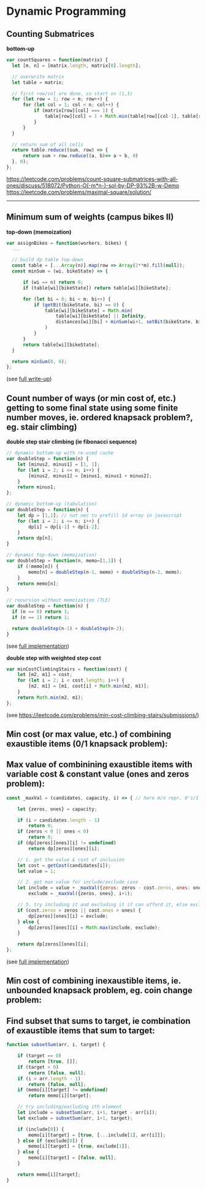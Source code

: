 # Dynamic Programming

## Counting Submatrices

**bottom-up**

```js
var countSquares = function(matrix) {
  let [m, n] = [matrix.length, matrix[0].length];

  // overwrite matrix
  let table = matrix;

  // first row/col are done, so start on (1,1)
  for (let row = 1; row < m; row++) {
      for (let col = 1; col < n; col++) {
          if (matrix[row][col] === 1) {
              table[row][col] = 1 + Math.min(table[row][col-1], table[row-1][col], table[row-1][col-1]);
          }
      }
  }

  // return sum of all cells
  return table.reduce((sum, row) => {
      return sum + row.reduce((a, b)=> a + b, 0)
  }, 0);
};
```

https://leetcode.com/problems/count-square-submatrices-with-all-ones/discuss/518072/Python-O(-m*n-)-sol-by-DP-93%2B-w-Demo
https://leetcode.com/problems/maximal-square/solution/

---
## Minimum sum of weights (campus bikes II)

**top-down (memoization)**

```js
var assignBikes = function(workers, bikes) {
  ...

  // build dp table top-down
  const table = [...Array(n)].map(row => Array(2**m).fill(null));
  const minSum = (wi, bikeState) => {

      if (wi == n) return 0;
      if (table[wi][bikeState]) return table[wi][bikeState];

      for (let bi = 0; bi < m; bi++) {
          if (getBit(bikeState, bi) == 0) {
              table[wi][bikeState] = Math.min(
                  table[wi][bikeState] || Infinity,
                  distances[wi][bi] + minSum(wi+1, setBit(bikeState, bi))
              )
          }
      }
      return table[wi][bikeState];
  }

  return minSum(0, 0);
};
```
(see [full write-up](./markdown/recursion_and_dynamic/campus_bikes_2.md))

## Count number of ways (or min cost of, etc.) getting to some final state using some finite number moves, ie. ordered knapsack problem?, eg. stair climbing)

**double step stair climbing (ie fibonacci sequence)**

```js
// dynamic bottom-up with re-used cache
var doubleStep = function(n) {
    let [minus2, minus1] = [1, 1];
    for (let i = 2; i <= n; i++) {
        [minus2, minus1] = [minus1, minus1 + minus2];
    }
    return minus1;
};

// dynamic bottom-up (tabulation)
var doubleStep = function(n) {
    let dp = [1,1]; // not nec to prefill 1d array in javascript
    for (let i = 2; i <= n; i++) {
        dp[i] = dp[i-1] + dp[i-2];
    }
    return dp[n];
}

// dynamic top-down (memoization)
var doubleStep = function(n, memo=[1,1]) {
    if (!memo[n]) {
        memo[n] = doubleStep(n-1, memo) + doubleStep(n-2, memo);
    }
    return memo[n];
}

// recursion without memoization (TLE)
var doubleStep = function(n) {
  if (n == 0) return 1;
  if (n == 1) return 1;

  return doubleStep(n-1) + doubleStep(n-2);
}
```
(see [full implementation](./javascript/recursion_and_dynamic/2_step.js))

**double step with weighted step cost**

```js
var minCostClimbingStairs = function(cost) {
    let [m2, m1] = cost;
    for (let i = 2; i < cost.length; i++) {
        [m2, m1] = [m1, cost[i] + Math.min(m2, m1)];
    }
    return Math.min(m2, m1);
};
```
(see https://leetcode.com/problems/min-cost-climbing-stairs/submissions/)

## Min cost (or max value, etc.) of combining exaustible items (0/1 knapsack problem):

## Max value of combinining exaustible items with variable cost & constant value (ones and zeros problem):

```js
const _maxVal = (candidates, capacity, i) => { // here m/n repr. 0's/1's *capacityRemaining*!!

    let {zeros, ones} = capacity;

    if (i > candidates.length - 1)
        return 0;
    if (zeros < 0 || ones < 0)
        return 0;
    if (dp[zeros][ones][i] != undefined)
        return dp[zeros][ones][i];

    // 1. get the value & cost of inclusion
    let cost = getCost(candidates[i]);
    let value = 1;

    // 2. get max value for include/exclude case
    let include = value + _maxVal({zeros: zeros - cost.zeros, ones: ones - cost.ones}, i+1), // "value" of all strings is 1
        exclude = _maxVal({zeros, ones}, i+1);

    // 3. try including it and excluding it if can afford it, else exclude it.
    if (cost.zeros > zeros || cost.ones > ones) {
        dp[zeros][ones][i] = exclude;
    } else {
        dp[zeros][ones][i] = Math.max(include, exclude);
    }

    return dp[zeros][ones][i];
};
```
(see [full implementation](javascript/recursion_and_dynamic/ones_and_zeros.js))

## Min cost of combining inexaustible items, ie. unbounded knapsack problem, eg. coin change problem:

## Find subset that sums to target, ie combination of exaustible items that sum to target:

```js
function subsetSum(arr, i, target) {

    if (target == 0)
        return [true, []];
    if (target < 0)
        return [false, null];
    if (i > arr.length - 1)
        return [false, null];
    if (memo[i][target] != undefined)
        return memo[i][target];

    // try including/excluding ith element
    let include = subsetSum(arr, i+1, target - arr[i]);
    let exclude = subsetSum(arr, i+1, target);

    if (include[0]) {
        memo[i][target] = [true, [...include[1], arr[i]]];
    } else if (exclude[0]) {
        memo[i][target] = [true, exclude[1]];
    } else {
        memo[i][target] = [false, null];
    }

    return memo[i][target];
}
```

